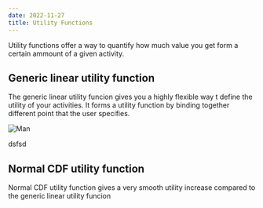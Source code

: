 ```yaml
---
date: 2022-11-27
title: Utility Functions
---
```

Utility functions offer a way to quantify how much value you get form a certain ammount of a given activity. 

## Generic linear utility function

The generic linear utility funcion gives you a highly flexible way t define the utility of your activities. It forms a utility function by binding together different point that the user specifies.

![Man](https://github.com/NiklasOPF/_Weeklify/blob/main/images/genericLinear.png)

dsfsd

## Normal CDF utility function

Normal CDF utility function gives a very smooth utility increase compared to the generic linear utility funcion 
